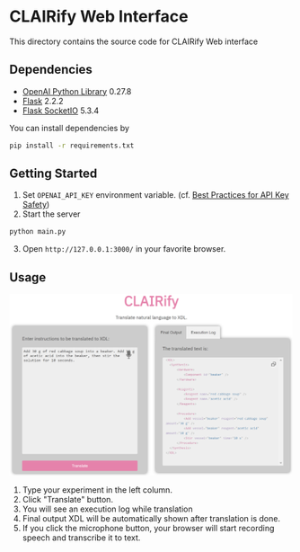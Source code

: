 # CLAIRify Web Interface
This directory contains the source code for CLAIRify Web interface

## Dependencies
- [OpenAI Python Library](https://pypi.org/project/openai/) 0.27.8
- [Flask](https://flask.palletsprojects.com/) 2.2.2
- [Flask SocketIO](https://flask-socketio.readthedocs.io/) 5.3.4

You can install dependencies by

```bash
pip install -r requirements.txt
```

## Getting Started
1. Set `OPENAI_API_KEY` environment variable. (cf. [Best Practices for API Key Safety](https://help.openai.com/en/articles/5112595-best-practices-for-api-key-safety))
2. Start the server
```bash
python main.py
```
3. Open `http://127.0.0.1:3000/` in your favorite browser.

## Usage
![](./images/screenshot.png)

1. Type your experiment in the left column.
2. Click "Translate" button.
3. You will see an execution log while translation
4. Final output XDL will be automatically shown after translation is done.
5. If you click the microphone button, your browser will start recording speech and transcribe it to text.
